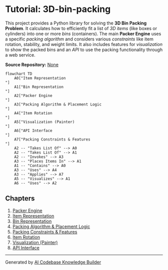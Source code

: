 # Tutorial: 3D-bin-packing

This project provides a Python library for solving the **3D Bin Packing Problem**.
It calculates how to efficiently fit a list of *3D items* (like boxes or cylinders) into one or more *bins* (containers).
The main **Packer Engine** uses a specific *packing algorithm* and considers various *constraints* like item rotation, stability, and weight limits.
It also includes features for *visualization* to show the packed bins and an *API* to use the packing functionality through a web service.


**Source Repository:** [None](None)

```mermaid
flowchart TD
    A0["Item Representation
"]
    A1["Bin Representation
"]
    A2["Packer Engine
"]
    A3["Packing Algorithm & Placement Logic
"]
    A4["Item Rotation
"]
    A5["Visualization (Painter)
"]
    A6["API Interface
"]
    A7["Packing Constraints & Features
"]
    A2 -- "Takes List Of" --> A0
    A2 -- "Takes List Of" --> A1
    A2 -- "Invokes" --> A3
    A3 -- "Places Items In" --> A1
    A1 -- "Contains" --> A0
    A3 -- "Uses" --> A4
    A3 -- "Applies" --> A7
    A5 -- "Visualizes" --> A1
    A6 -- "Uses" --> A2
```

## Chapters

1. [Packer Engine
](01_packer_engine_.md)
2. [Item Representation
](02_item_representation_.md)
3. [Bin Representation
](03_bin_representation_.md)
4. [Packing Algorithm & Placement Logic
](04_packing_algorithm___placement_logic_.md)
5. [Packing Constraints & Features
](05_packing_constraints___features_.md)
6. [Item Rotation
](06_item_rotation_.md)
7. [Visualization (Painter)
](07_visualization__painter__.md)
8. [API Interface
](08_api_interface_.md)


---

Generated by [AI Codebase Knowledge Builder](https://github.com/The-Pocket/Tutorial-Codebase-Knowledge)